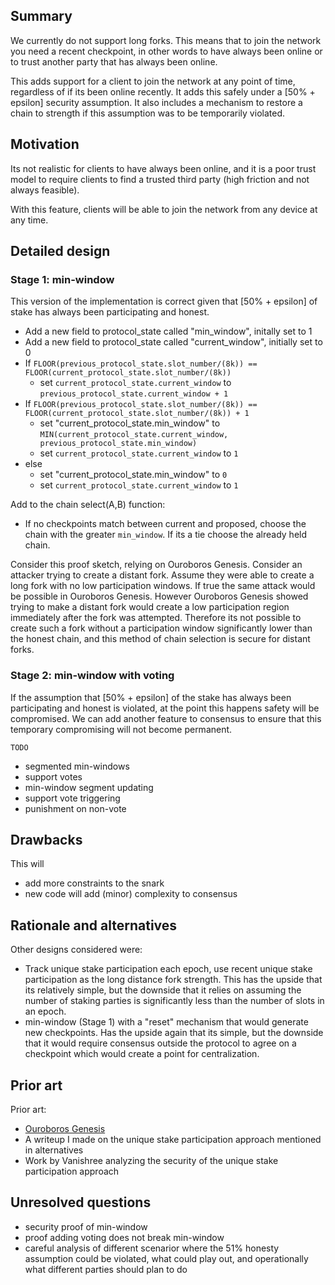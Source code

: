 ## Summary
[summary]: #summary

We currently do not support long forks. This means that to join the network you need a recent checkpoint, in other words to have always been online or to trust another party that has always been online.

This adds support for a client to join the network at any point of time, regardless of if its been online recently. It adds this safely under a [50% + epsilon] security assumption. It also includes a mechanism to restore a chain to strength if this assumption was to be temporarily violated.

## Motivation

[motivation]: #motivation

Its not realistic for clients to have always been online, and it is a poor trust model to require clients to find a trusted third party (high friction and not always feasible).

With this feature, clients will be able to join the network from any device at any time.

## Detailed design

[detailed-design]: #detailed-design

### Stage 1: min-window

This version of the implementation is correct given that [50% + epsilon] of stake has always been participating and honest. 

* Add a new field to protocol_state called "min_window", initally set to 1
* Add a new field to protocol_state called "current_window", initially set to 0
* If `FLOOR(previous_protocol_state.slot_number/(8k)) == FLOOR(current_protocol_state.slot_number/(8k))`
  * set `current_protocol_state.current_window` to `previous_protocol_state.current_window + 1`
* If `FLOOR(previous_protocol_state.slot_number/(8k)) == FLOOR(current_protocol_state.slot_number/(8k)) + 1`
  * set "current_protocol_state.min_window" to `MIN(current_protocol_state.current_window, previous_protocol_state.min_window)`
  * set `current_protocol_state.current_window` to `1`
* else
  * set "current_protocol_state.min_window" to `0`
  * set `current_protocol_state.current_window` to `1`

Add to the chain select(A,B) function:

* If no checkpoints match between current and proposed, choose the chain with the greater `min_window`. If its a tie choose the already held chain.

Consider this proof sketch, relying on Ouroboros Genesis. Consider an attacker trying to create a distant fork. Assume they were able to create a long fork with no low participation windows. If true the same attack would be possible in Ouroboros Genesis. However Ouroboros Genesis showed trying to make a distant fork would create a low participation region immediately after the fork was attempted. Therefore its not possible to create such a fork without a participation window significantly lower than the honest chain, and this method of chain selection is secure for distant forks.


### Stage 2: min-window with voting

If the assumption that [50% + epsilon] of the stake has always been participating and honest is violated, at the point this happens safety will be compromised. We can add another feature to consensus to ensure that this temporary compromising will not become permanent.

`TODO`

* segmented min-windows
* support votes
* min-window segment updating
* support vote triggering
* punishment on non-vote

## Drawbacks
[drawbacks]: #drawbacks

This will

* add more constraints to the snark
* new code will add (minor) complexity to consensus

## Rationale and alternatives
[rationale-and-alternatives]: #rationale-and-alternatives

Other designs considered were:

* Track unique stake participation each epoch, use recent unique stake participation as the long distance fork strength. This has the upside that its relatively simple, but the downside that it relies on assuming the number of staking parties is significantly less than the number of slots in an epoch.
* min-window (Stage 1) with a "reset" mechanism that would generate new checkpoints. Has the upside again that its simple, but the downside that it would require consensus outside the protocol to agree on a checkpoint which would create a point for centralization.

## Prior art
[prior-art]: #prior-art

Prior art:

* [Ouroboros Genesis](https://eprint.iacr.org/2018/378.pdf)
* A writeup I made on the unique stake participation approach mentioned in alternatives
* Work by Vanishree analyzing the security of the unique stake participation approach

## Unresolved questions
[unresolved-questions]: #unresolved-questions

* security proof of min-window
* proof adding voting does not break min-window
* careful analysis of different scenarior where the 51% honesty assumption could be violated, what could play out, and operationally what different parties should plan to do
